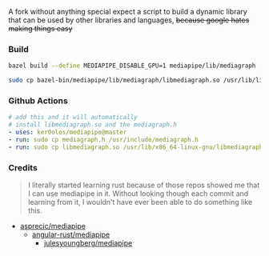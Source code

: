 A fork without anything special expect a script to build a dynamic library that can be used by other libraries and languages, ~~because google hates making things easy~~

### Build

```bash
bazel build --define MEDIAPIPE_DISABLE_GPU=1 mediapipe/lib/mediagraph
```

```bash
sudo cp bazel-bin/mediapipe/lib/mediagraph/libmediagraph.so /usr/lib/libmediagraph.so && sudo cp mediapipe/lib/mediagraph/mediagraph.h /usr/include/mediagraph.h
```

### Github Actions

```yml
# add this and it will automatically
# install libmediagraph.so and the mediagraph.h
- uses: ker0olos/mediapipe@master
- run: sudo cp mediagraph.h /usr/include/mediagraph.h
- run: sudo cp libmediagraph.so /usr/lib/x86_64-linux-gnu/libmediagraph.so
```

### Credits

> I literally started learning rust because of those repos showed me that I can use mediapipe in it. Without looking though each commit and learning from it, I wouldn't have ever been able to do something like this.
  - [asprecic/mediapipe](https://github.com/asprecic/mediapipe)
    - [angular-rust/mediapipe](https://github.com/angular-rust/mediapipe)  
      - [julesyoungberg/mediapipe](https://github.com/julesyoungberg/mediapipe)  